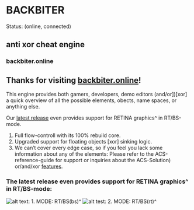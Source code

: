 # BACKBITER 
Status: (online, connected) 
## anti xor cheat engine
### backbiter.online
## Thanks for visiting [backbiter.online](https://www.backbiter.online)!

This engine provides both gamers, developers, demo editors (and/or])[xor] a quick overview of all the possible elements, 
obects, name spaces, or anything else. 

Our [latest release](https://github.com/fast-hold/backbiter/archive/refs/tags/latest.zip) even provides support for RETINA graphics^ in RT/BS-mode.
1. Full flow-controll with its 100% rebuild core.
2. Upgraded support for floating objects [xor] sinking logic.
3. We can’t cover every edge case, so if you feel you lack some information about any of the elements: 
Please refer to the ACS-reference-guide for support or inquiries about the ACS-Solution) or/and/xor [features](https://anubischeats.net/acs/#features).

### The latest release even provides support for RETINA graphics^ in RT/BS-mode:


![alt text: 1. MODE: RT/BS(bs)^](https://user-images.githubusercontent.com/114263485/202911822-dfe8ab49-086a-400f-a0f3-1e545ae84ef5.jpg) 
![alt test: 2. MODE: RT/BS(rt)^](https://user-images.githubusercontent.com/114263485/202911826-c9b6eb54-5757-4361-acf0-9c688e0c6245.jpg) 
